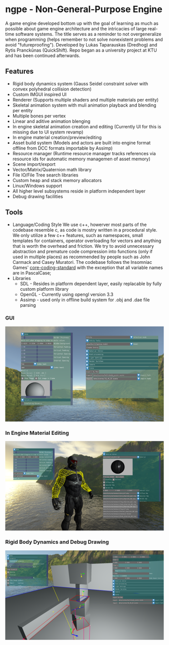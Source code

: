 ngpe - Non-General-Purpose Engine
======
A game engine developed bottom up with the goal of learning as much as possible about game engine architecture and the intricacies of large real-time software systems. The title serves as a reminder to not overgeneralize when programming (helps remember to not solve nonexistent problems and avoid "futureproofing"). Developed by Lukas Taparauskas (Dredhog) and Rytis Pranckūnas (QuickShift). Repo began as a university project at KTU and has been continued afterwards.

Features
--------
- Rigid body dynamics system (Gauss Seidel constraint solver with convex polyhedral collision detection)
- Custom IMGUI inspired UI
- Renderer (Supports multiple shaders and multiple materials per entity)
- Skeletal animation system with muli animation playback and blending per entity
- Multiple bones per vertex
- Linear and aditive animation blenging 
- In engine skeletal animation creation and editing (Currently UI for this is missing due to UI system revamp)
- In engine material creation/preview/editing
- Asset build system (Models and actors are built into engine format offline from DCC formats importable by Assimp)
- Resource manager (Runtime resource manager tracks references via resource ids for automatic memory managemen of asset memory)
- Scene import/export
- Vector/Matrix/Quaternion math library
- File IO/File Tree search libraries
- Custom heap and stack memory allocators
- Linux/Windows support
- All higher level subsystems reside in platform independent layer
- Debug drawing facilities

Tools
-----
* Language/Coding Style
	We use c++, howerver most parts of the codebase resemble c, as code is mostry written in a procedural style. We only utilize a few c++ features, such as namespaces, small templates for containers, operator overloading for vectors and anything that is worth the overhead and friction. We try to avoid unnecessary abstraction and premature code compression into functions (only if used in multiple places) as recommended by people such as John Carmack and Casey Muratori. The codebase follows the Insomniac Games' [core-coding-standard](https://gist.github.com/Kerollmops/fcad27cfef9e3552cb75a3d201494ba6 "github page for Insomniac Games' core coding standard.") with the exception that all variable names are in PascalCase;
* Libraries
  * SDL - Resides in platform dependent layer, easily replacable by fully custom platform library
  * OpenGL - Currently using opengl version 3.3
  * Assimp - used only in offline build system for .obj and .dae file parsing

### GUI ###

![Graphical User Interface](docs/ui.png "Graphical User Interface")

### In Engine Material Editing ###

![Material Editor](docs/materials.png "In Engine Material Editing With Preview")

### Rigid Body Dynamics and Debug Drawing ###

![Rigid Body Dynamics](docs/dynamics.png "Stacking Boxes")


